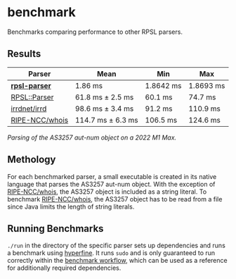 # benchmark

Benchmarks comparing performance to other RPSL parsers.

## Results

| Parser            | Mean              | Min       | Max       |
| ----------------- | ----------------- | --------- | --------- |
| **[rpsl-parser]** | 1.86 ms           | 1.8642 ms | 1.8693 ms |
| [RPSL::Parser]    | 61.8 ms ± 2.5 ms  | 60.1 ms   | 74.7 ms   |
| [irrdnet/irrd]    | 98.6 ms ± 3.4 ms  | 91.2 ms   | 110.9 ms  |
| [RIPE-NCC/whois]  | 114.7 ms ± 6.3 ms | 106.5 ms  | 124.6 ms  |

_Parsing of the AS3257 aut-num object on a 2022 M1 Max._

## Methology

For each benchmarked parser, a small executable is created in its native language that parses the AS3257 aut-num object.
With the exception of [RIPE-NCC/whois], the AS3257 object is included as a string literal. To benchmark [RIPE-NCC/whois], the AS3257 object has to be read from a file since Java limits the length of string literals.

## Running Benchmarks

`./run` in the directory of the specific parser sets up dependencies and runs a benchmark using [hyperfine]. It runs `sudo` and is only guaranteed to run correctly within the [benchmark workflow](https://github.com/SRv6d/rpsl-parser/blob/main/.github/workflows/benchmark.yml), which can be used as a reference for additionally required dependencies.

[rpsl-parser]: https://github.com/srv6d/rpsl-parser
[RPSL::Parser]: https://metacpan.org/pod/RPSL::Parser
[irrdnet/irrd]: https://github.com/irrdnet/irrd
[RIPE-NCC/whois]: https://github.com/RIPE-NCC/whois
[hyperfine]: https://github.com/sharkdp/hyperfine
